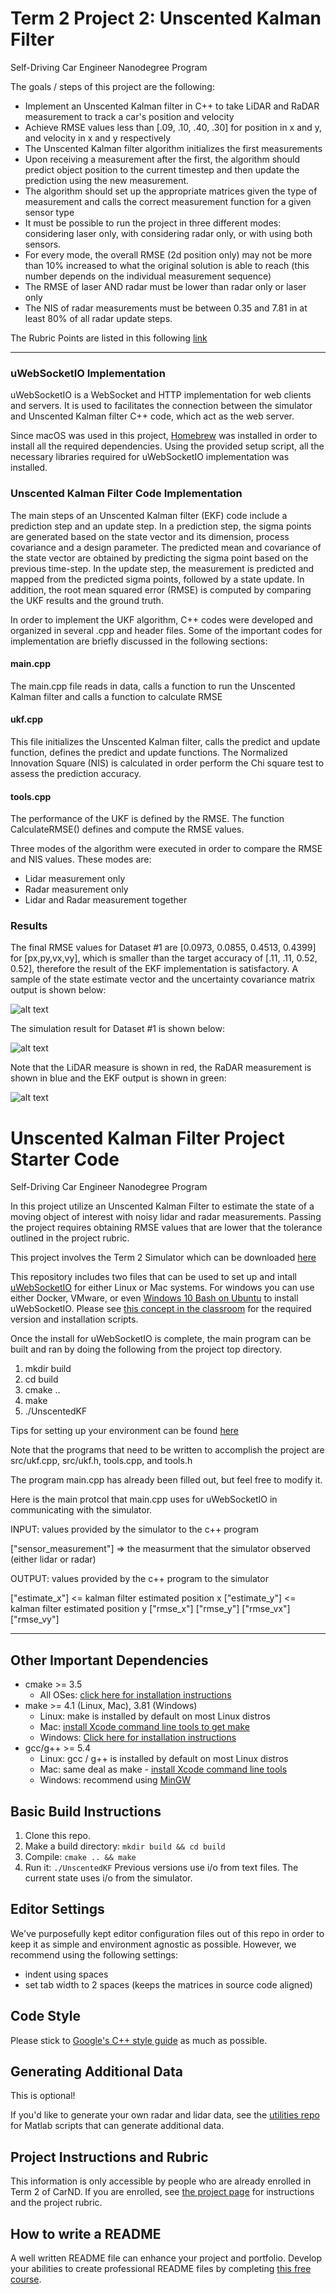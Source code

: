 # **Term 2 Project 2: Unscented Kalman Filter**
Self-Driving Car Engineer Nanodegree Program

The goals / steps of this project are the following:

* Implement an Unscented Kalman filter in C++ to take LiDAR and RaDAR measurement to track a car's position and velocity
* Achieve RMSE values less than [.09, .10, .40, .30] for position in x and y, and velocity in x and y respectively
* The Unscented Kalman filter algorithm initializes the first measurements
* Upon receiving a measurement after the first, the algorithm should predict object position to the current timestep and then update the prediction using the new measurement.
* The algorithm should set up the appropriate matrices given the type of measurement and calls the correct measurement function for a given sensor type
* It must be possible to run the project in three different modes: considering laser only, with considering radar only, or with using both sensors.
* For every mode, the overall RMSE (2d position only) may not be more than 10% increased to what the original solution is able to reach (this number depends on the individual measurement sequence)
* The RMSE of laser AND radar must be lower than radar only or laser only
* The NIS of radar measurements must be between 0.35 and 7.81 in at least 80% of all radar update steps.

[//]: # (Image References)

[image1]: ./images/L_Only_Overview.png "L_Only_Overview"
[image2]: ./images/L_Only_closeup.png "L_Only_closeup"
[image3]: ./images/R_Only_Overview.png "R_Only_Overview"
[image4]: ./images/R_Only_closeup.png "R_Only_closeup"
[image5]: ./images/R_and_L_Overview.png "R_and_L_Overview"
[image6]: ./images/R_and_L_closeup.png "R_and_L_closeup"





The Rubric Points are listed in this following [link](https://review.udacity.com/#!/rubrics/783/view)   

---

### uWebSocketIO Implementation

uWebSocketIO is a WebSocket and HTTP implementation for web clients and servers.  It is used to facilitates the connection between the simulator and Unscented Kalman filter C++ code, which act as the web server.

Since macOS was used in this project, [Homebrew](http://brew.sh) was installed in order to install all the required dependencies.  Using the provided setup script, all the necessary libraries required for uWebSocketIO implementation was installed. 

### Unscented Kalman Filter Code Implementation

The main steps of an Unscented Kalman filter (EKF) code include a prediction step and an update step.  In a prediction step, the sigma points are generated based on the state vector and its dimension, process covariance and a design parameter.  The predicted mean and covariance of the state vector are obtained by predicting the sigma point based on the previous time-step.  In the update step, the measurement is predicted and mapped from the predicted sigma points, followed by a state update.  In addition, the root mean squared error (RMSE) is computed by comparing the UKF results and the ground truth.  

In order to implement the UKF algorithm, C++ codes were developed and organized in several .cpp and header files. Some of the important codes for implementation are briefly discussed in the following sections: 

#### main.cpp
The main.cpp file reads in data, calls a function to run the Unscented Kalman filter and calls a function to calculate RMSE

#### ukf.cpp
This file initializes the Unscented Kalman filter, calls the predict and update function, defines the predict and update functions. The Normalized Innovation Square (NIS) is calculated in order perform the Chi square test to assess the prediction accuracy.

#### tools.cpp
The performance of the UKF is defined by the RMSE. The function CalculateRMSE() defines and compute the RMSE values.

Three modes of the algorithm were executed in order to compare the RMSE and NIS values.  These modes are:
* Lidar measurement only
* Radar measurement only
* Lidar and Radar measurement together

### Results
The final RMSE values for Dataset #1 are [0.0973, 0.0855, 0.4513, 0.4399] for [px,py,vx,vy], which is smaller than the target accuracy of [.11, .11, 0.52, 0.52], therefore the result of the EKF implementation is satisfactory.  A sample of the state estimate vector and the uncertainty covariance matrix output is shown below:

![alt text][image2]

The simulation result for Dataset #1 is shown below:

![alt text][image3]

Note that the LiDAR measure is shown in red, the RaDAR measurement is shown in blue and the EKF output is shown in green:

![alt text][image4]




# Unscented Kalman Filter Project Starter Code
Self-Driving Car Engineer Nanodegree Program

In this project utilize an Unscented Kalman Filter to estimate the state of a moving object of interest with noisy lidar and radar measurements. Passing the project requires obtaining RMSE values that are lower that the tolerance outlined in the project rubric. 

This project involves the Term 2 Simulator which can be downloaded [here](https://github.com/udacity/self-driving-car-sim/releases)

This repository includes two files that can be used to set up and intall [uWebSocketIO](https://github.com/uWebSockets/uWebSockets) for either Linux or Mac systems. For windows you can use either Docker, VMware, or even [Windows 10 Bash on Ubuntu](https://www.howtogeek.com/249966/how-to-install-and-use-the-linux-bash-shell-on-windows-10/) to install uWebSocketIO. Please see [this concept in the classroom](https://classroom.udacity.com/nanodegrees/nd013/parts/40f38239-66b6-46ec-ae68-03afd8a601c8/modules/0949fca6-b379-42af-a919-ee50aa304e6a/lessons/f758c44c-5e40-4e01-93b5-1a82aa4e044f/concepts/16cf4a78-4fc7-49e1-8621-3450ca938b77) for the required version and installation scripts.

Once the install for uWebSocketIO is complete, the main program can be built and ran by doing the following from the project top directory.

1. mkdir build
2. cd build
3. cmake ..
4. make
5. ./UnscentedKF

Tips for setting up your environment can be found [here](https://classroom.udacity.com/nanodegrees/nd013/parts/40f38239-66b6-46ec-ae68-03afd8a601c8/modules/0949fca6-b379-42af-a919-ee50aa304e6a/lessons/f758c44c-5e40-4e01-93b5-1a82aa4e044f/concepts/23d376c7-0195-4276-bdf0-e02f1f3c665d)

Note that the programs that need to be written to accomplish the project are src/ukf.cpp, src/ukf.h, tools.cpp, and tools.h

The program main.cpp has already been filled out, but feel free to modify it.

Here is the main protcol that main.cpp uses for uWebSocketIO in communicating with the simulator.


INPUT: values provided by the simulator to the c++ program

["sensor_measurement"] => the measurment that the simulator observed (either lidar or radar)


OUTPUT: values provided by the c++ program to the simulator

["estimate_x"] <= kalman filter estimated position x
["estimate_y"] <= kalman filter estimated position y
["rmse_x"]
["rmse_y"]
["rmse_vx"]
["rmse_vy"]

---

## Other Important Dependencies
* cmake >= 3.5
  * All OSes: [click here for installation instructions](https://cmake.org/install/)
* make >= 4.1 (Linux, Mac), 3.81 (Windows)
  * Linux: make is installed by default on most Linux distros
  * Mac: [install Xcode command line tools to get make](https://developer.apple.com/xcode/features/)
  * Windows: [Click here for installation instructions](http://gnuwin32.sourceforge.net/packages/make.htm)
* gcc/g++ >= 5.4
  * Linux: gcc / g++ is installed by default on most Linux distros
  * Mac: same deal as make - [install Xcode command line tools](https://developer.apple.com/xcode/features/)
  * Windows: recommend using [MinGW](http://www.mingw.org/)

## Basic Build Instructions

1. Clone this repo.
2. Make a build directory: `mkdir build && cd build`
3. Compile: `cmake .. && make`
4. Run it: `./UnscentedKF` Previous versions use i/o from text files.  The current state uses i/o
from the simulator.

## Editor Settings

We've purposefully kept editor configuration files out of this repo in order to
keep it as simple and environment agnostic as possible. However, we recommend
using the following settings:

* indent using spaces
* set tab width to 2 spaces (keeps the matrices in source code aligned)

## Code Style

Please stick to [Google's C++ style guide](https://google.github.io/styleguide/cppguide.html) as much as possible.

## Generating Additional Data

This is optional!

If you'd like to generate your own radar and lidar data, see the
[utilities repo](https://github.com/udacity/CarND-Mercedes-SF-Utilities) for
Matlab scripts that can generate additional data.

## Project Instructions and Rubric

This information is only accessible by people who are already enrolled in Term 2
of CarND. If you are enrolled, see [the project page](https://classroom.udacity.com/nanodegrees/nd013/parts/40f38239-66b6-46ec-ae68-03afd8a601c8/modules/0949fca6-b379-42af-a919-ee50aa304e6a/lessons/c3eb3583-17b2-4d83-abf7-d852ae1b9fff/concepts/f437b8b0-f2d8-43b0-9662-72ac4e4029c1)
for instructions and the project rubric.

## How to write a README
A well written README file can enhance your project and portfolio.  Develop your abilities to create professional README files by completing [this free course](https://www.udacity.com/course/writing-readmes--ud777).

